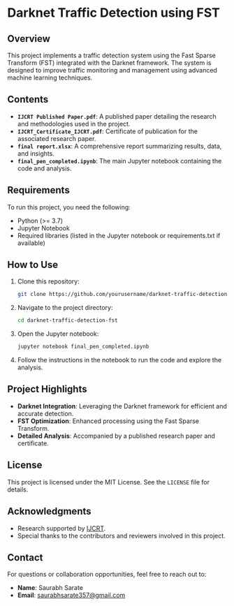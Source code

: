 # Darknet Traffic Detection using FST

## Overview
This project implements a traffic detection system using the Fast Sparse Transform (FST) integrated with the Darknet framework. The system is designed to improve traffic monitoring and management using advanced machine learning techniques.

## Contents
- **`IJCRT Published Paper.pdf`**: A published paper detailing the research and methodologies used in the project.
- **`IJCRT_Certificate_IJCRT.pdf`**: Certificate of publication for the associated research paper.
- **`final report.xlsx`**: A comprehensive report summarizing results, data, and insights.
- **`final_pen_completed.ipynb`**: The main Jupyter notebook containing the code and analysis.

## Requirements
To run this project, you need the following:
- Python (>= 3.7)
- Jupyter Notebook
- Required libraries (listed in the Jupyter notebook or requirements.txt if available)

## How to Use
1. Clone this repository:
   ```bash
   git clone https://github.com/yourusername/darknet-traffic-detection-fst.git
   ```
2. Navigate to the project directory:
   ```bash
   cd darknet-traffic-detection-fst
   ```
3. Open the Jupyter notebook:
   ```bash
   jupyter notebook final_pen_completed.ipynb
   ```
4. Follow the instructions in the notebook to run the code and explore the analysis.

## Project Highlights
- **Darknet Integration**: Leveraging the Darknet framework for efficient and accurate detection.
- **FST Optimization**: Enhanced processing using the Fast Sparse Transform.
- **Detailed Analysis**: Accompanied by a published research paper and certificate.

## License
This project is licensed under the MIT License. See the `LICENSE` file for details.

## Acknowledgments
- Research supported by [IJCRT](https://www.ijcrt.org/).
- Special thanks to the contributors and reviewers involved in this project.

## Contact
For questions or collaboration opportunities, feel free to reach out to:
- **Name**: Saurabh Sarate
- **Email**: saurabhsarate357@gmail.com
